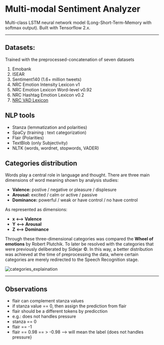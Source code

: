 # **Multi-modal Sentiment Analyzer**

Multi-class LSTM neural network model (Long-Short-Term-Memory with softmax output).
Built with Tensorflow 2.x.

---

## Datasets:

Trained with the preprocessed-concatenation of seven datasets

1. Emobank
2. ISEAR
3. Sentiment140 (1.6+ million tweets)
4. NRC Emotion Intensity Lexicon v1
5. NRC Emotion Lexicon Word-level v0.92
6. NRC Hashtag Emotion Lexicon v0.2
7. [NRC VAD Lexicon](http://saifmohammad.com/WebPages/nrc-vad.html)

## NLP tools

- Stanza (lemmatization and polarities)
- SpaCy (training : text categorization)
- Flair (Polarities)
- TextBlob (only Subjectivity)
- NLTK (words, wordnet, stopwords, VADER)

## **Categories distribution**

Words play a central role in language and thought.
There are three main dimensions of word meaning shown by analysis studies:

- **Valence:** postive / negative or pleasure / displesure
- **Arousal:** excited / calm or active / passive
- **Dominance:** powerful / weak or have control / no have control

As represented as dimensions:

- **x** **⟷** **Valence**
- **Y** **⟷** **Arousal**
- **Z** **⟷** **Dominance**

Through these three-dimensional categories was compared the **Wheel of emotions** by Robert Plutchik.
To later be resolved with the categories that were previously deliberated by Sidejar ©.
In this way, a better distribution was achieved at the time of preprocessing the data, where certain categories are merely
redirected to the Speech Recognition stage.

![categories_explaination](https://github.com/Y4rd13/sentiment-analysis/blob/master/png/categories.png)

---

## Observations

- flair can complement stanza values
- if stanza value == 0, then assign the prediction from flair
- flair should be a different tokens by predicction
- e.g.: does not handles pressure
- stanza == 0
- flair == -1
- flair == 0.98 == > -0.98 --> will mean the label {does not handles pressure}
